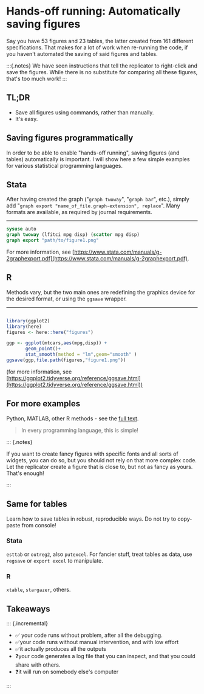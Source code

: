 # Hands-off running: Automatically saving figures

Say you have 53 figures and 23 tables, the latter created from 161 different specifications. That makes for a lot of work when re-running the code, if you haven't automated the saving of said figures and tables. 


:::{.notes}
We have seen instructions that tell the replicator to right-click and save the figures. While there is no substitute for comparing all these figures, that's too much work!
:::

## TL;DR

- Save all figures using commands, rather than manually.
- It's easy.

## Saving figures programmatically

In order to be able to enable "hands-off running", saving figures (and tables) automatically is important. I will show here a few simple examples for various statistical programming languages. 




## Stata

After having created the graph ("`graph twoway`", "`graph bar`", etc.), simply add "`graph export "name_of_file.graph-extension", replace`". Many formats are available, as required by journal requirements. 

---

```stata
sysuse auto
graph twoway (lfitci mpg disp) (scatter mpg disp)
graph export "path/to/figure1.png"
```

For more information, see [https://www.stata.com/manuals/g-2graphexport.pdf](https://www.stata.com/manuals/g-2graphexport.pdf).


## R

Methods vary, but the two main ones are redefining the graphics device for the desired format, or using the `ggsave` wrapper. 

---

```r

library(ggplot2)
library(here)
figures <- here::here("figures")

ggp <- ggplot(mtcars,aes(mpg,disp)) + 
       geom_point()+ 
       stat_smooth(method = "lm",geom="smooth" )
ggsave(ggp,file.path(figures,"figure1.png"))
```

(for more information, see [https://ggplot2.tidyverse.org/reference/ggsave.html](https://ggplot2.tidyverse.org/reference/ggsave.html))

## For more examples

Python, MATLAB, other R methods - see the [full text](https://larsvilhuber.github.io/self-checking-reproducibility/03-automatically_saving_figures.html).

> In every programming language, this is simple!

::: {.notes}

If you want to create fancy figures with specific fonts and all sorts of widgets, you can do so, but you should not rely on that more complex code. Let the replicator create a figure that is close to, but not as fancy as yours. That's enough!

:::

## Same for tables

Learn how to save tables in robust, reproducible ways. Do not try to copy-paste from console!

### Stata

`esttab` or `outreg2`, also `putexcel`. For fancier stuff, treat tables as data, use `regsave` or `export excel` to manipulate.

### R

`xtable`,  `stargazer`, others. 


## Takeaways


::: {.incremental}

- ✅ your code runs without problem, after all the debugging.
- ✅your code runs without manual intervention, and with low effort
- ✅it actually produces all the outputs
- ❓your code generates a log file that you can inspect, and that you could share with others.
- ❓it will run on somebody else's computer

:::